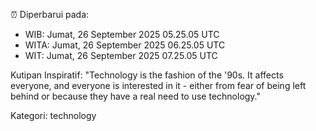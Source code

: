 ⏰ Diperbarui pada:
- WIB: Jumat, 26 September 2025 05.25.05 UTC
- WITA: Jumat, 26 September 2025 06.25.05 UTC
- WIT: Jumat, 26 September 2025 07.25.05 UTC

Kutipan Inspiratif:
"Technology is the fashion of the '90s. It affects everyone, and everyone is interested in it - either from fear of being left behind or because they have a real need to use technology."


Kategori: technology

